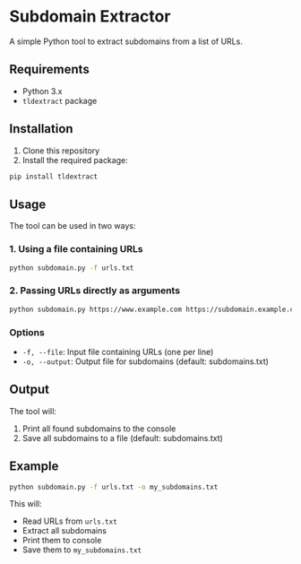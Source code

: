 # Subdomain Extractor

A simple Python tool to extract subdomains from a list of URLs.

## Requirements

- Python 3.x
- `tldextract` package

## Installation

1. Clone this repository
2. Install the required package:
```bash
pip install tldextract
```

## Usage

The tool can be used in two ways:

### 1. Using a file containing URLs

```bash
python subdomain.py -f urls.txt
```

### 2. Passing URLs directly as arguments

```bash
python subdomain.py https://www.example.com https://subdomain.example.com
```

### Options

- `-f, --file`: Input file containing URLs (one per line)
- `-o, --output`: Output file for subdomains (default: subdomains.txt)

## Output

The tool will:
1. Print all found subdomains to the console
2. Save all subdomains to a file (default: subdomains.txt)

## Example

```bash
python subdomain.py -f urls.txt -o my_subdomains.txt
```

This will:
- Read URLs from `urls.txt`
- Extract all subdomains
- Print them to console
- Save them to `my_subdomains.txt`
